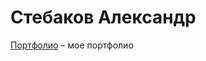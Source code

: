 

# Стебаков Александр

[Портфолио](https://alexstimul.github.io/portfolio/ "Портфолио") – мое портфолио
